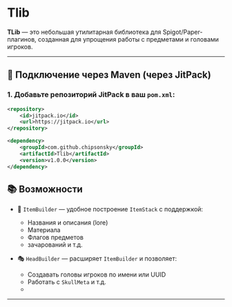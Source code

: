 # Tlib

**TLib** — это небольшая утилитарная библиотека для Spigot/Paper-плагинов, созданная для упрощения работы с предметами и головами игроков.

---

## 🔧 Подключение через Maven (через JitPack)

### 1. Добавьте репозиторий JitPack в ваш `pom.xml`:

```xml
<repository>
    <id>jitpack.io</id>
    <url>https://jitpack.io</url>
</repository>
```
```xml
<dependency>
    <groupId>com.github.chipsonsky</groupId>
    <artifactId>Tlib</artifactId>
    <version>v1.0.0</version>
</dependency>
```

## 📚 Возможности

- 🔨 `ItemBuilder` — удобное построение `ItemStack` с поддержкой:
  - Названия и описания (lore)
  - Материала
  - Флагов предметов
  - зачарований и т.д.
  
- 🎭 `HeadBuilder` — расширяет `ItemBuilder` и позволяет:
  - Создавать головы игроков по имени или UUID
  - Работать с `SkullMeta` и т.д.
  - 
---
